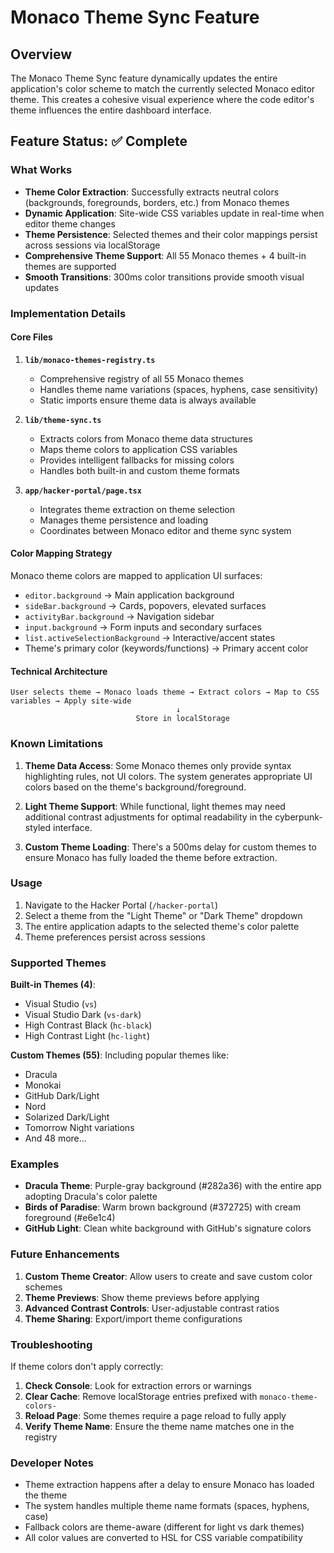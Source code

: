 # Monaco Theme Sync Feature

## Overview

The Monaco Theme Sync feature dynamically updates the entire application's color scheme to match the currently selected Monaco editor theme. This creates a cohesive visual experience where the code editor's theme influences the entire dashboard interface.

## Feature Status: ✅ Complete

### What Works

- **Theme Color Extraction**: Successfully extracts neutral colors (backgrounds, foregrounds, borders, etc.) from Monaco themes
- **Dynamic Application**: Site-wide CSS variables update in real-time when editor theme changes
- **Theme Persistence**: Selected themes and their color mappings persist across sessions via localStorage
- **Comprehensive Theme Support**: All 55 Monaco themes + 4 built-in themes are supported
- **Smooth Transitions**: 300ms color transitions provide smooth visual updates

### Implementation Details

#### Core Files

1. **`lib/monaco-themes-registry.ts`**
   - Comprehensive registry of all 55 Monaco themes
   - Handles theme name variations (spaces, hyphens, case sensitivity)
   - Static imports ensure theme data is always available

2. **`lib/theme-sync.ts`**
   - Extracts colors from Monaco theme data structures
   - Maps theme colors to application CSS variables
   - Provides intelligent fallbacks for missing colors
   - Handles both built-in and custom theme formats

3. **`app/hacker-portal/page.tsx`**
   - Integrates theme extraction on theme selection
   - Manages theme persistence and loading
   - Coordinates between Monaco editor and theme sync system

#### Color Mapping Strategy

Monaco theme colors are mapped to application UI surfaces:

- `editor.background` → Main application background
- `sideBar.background` → Cards, popovers, elevated surfaces
- `activityBar.background` → Navigation sidebar
- `input.background` → Form inputs and secondary surfaces
- `list.activeSelectionBackground` → Interactive/accent states
- Theme's primary color (keywords/functions) → Primary accent color

#### Technical Architecture

```
User selects theme → Monaco loads theme → Extract colors → Map to CSS variables → Apply site-wide
                                     ↓
                            Store in localStorage
```

### Known Limitations

1. **Theme Data Access**: Some Monaco themes only provide syntax highlighting rules, not UI colors. The system generates appropriate UI colors based on the theme's background/foreground.

2. **Light Theme Support**: While functional, light themes may need additional contrast adjustments for optimal readability in the cyberpunk-styled interface.

3. **Custom Theme Loading**: There's a 500ms delay for custom themes to ensure Monaco has fully loaded the theme before extraction.

### Usage

1. Navigate to the Hacker Portal (`/hacker-portal`)
2. Select a theme from the "Light Theme" or "Dark Theme" dropdown
3. The entire application adapts to the selected theme's color palette
4. Theme preferences persist across sessions

### Supported Themes

**Built-in Themes (4)**:
- Visual Studio (`vs`)
- Visual Studio Dark (`vs-dark`)
- High Contrast Black (`hc-black`)
- High Contrast Light (`hc-light`)

**Custom Themes (55)**:
Including popular themes like:
- Dracula
- Monokai
- GitHub Dark/Light
- Nord
- Solarized Dark/Light
- Tomorrow Night variations
- And 48 more...

### Examples

- **Dracula Theme**: Purple-gray background (#282a36) with the entire app adopting Dracula's color palette
- **Birds of Paradise**: Warm brown background (#372725) with cream foreground (#e6e1c4)
- **GitHub Light**: Clean white background with GitHub's signature colors

### Future Enhancements

1. **Custom Theme Creator**: Allow users to create and save custom color schemes
2. **Theme Previews**: Show theme previews before applying
3. **Advanced Contrast Controls**: User-adjustable contrast ratios
4. **Theme Sharing**: Export/import theme configurations

### Troubleshooting

If theme colors don't apply correctly:

1. **Check Console**: Look for extraction errors or warnings
2. **Clear Cache**: Remove localStorage entries prefixed with `monaco-theme-colors-`
3. **Reload Page**: Some themes require a page reload to fully apply
4. **Verify Theme Name**: Ensure the theme name matches one in the registry

### Developer Notes

- Theme extraction happens after a delay to ensure Monaco has loaded the theme
- The system handles multiple theme name formats (spaces, hyphens, case)
- Fallback colors are theme-aware (different for light vs dark themes)
- All color values are converted to HSL for CSS variable compatibility